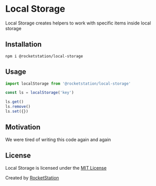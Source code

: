 # Local Storage

Local Storage creates helpers to work with specific items inside local storage

## Installation

```
npm i @rocketstation/local-storage
```

## Usage

```javascript
import localStorage from '@rocketstation/local-storage'

const ls = localStorage('key')

ls.get()
ls.remove()
ls.set({})
```

## Motivation

We were tired of writing this code again and again

## License

Local Storage is licensed under the [MIT License](http://opensource.org/licenses/MIT)

Created by [RocketStation](http://rstation.io)
